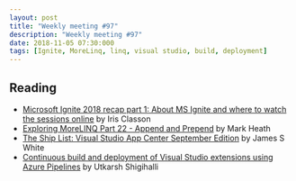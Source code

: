 ```yaml
---
layout: post
title: "Weekly meeting #97"
description: "Weekly meeting #97"
date: 2018-11-05 07:30:000
tags: [Ignite, MoreLinq, linq, visual studio, build, deployment]
--- 
```

 
## Reading

* [Microsoft Ignite 2018 recap part 1: About MS Ignite and where to watch the sessions online](http://irisclasson.com/2018/09/27/microsoft-ignite-2018-recap-part-1-about-ms-ignite-and-where-to-watch-the-sessions-online/) by Iris Classon
* [Exploring MoreLINQ Part 22 - Append and Prepend](https://markheath.net/post/exploring-morelinq-22-append-prepend?utm_source=feedburner&utm_medium=feed&utm_campaign=Feed%3A+soundcode+%28SoundCode%29) by Mark Heath
* [The Ship List: Visual Studio App Center September Edition](https://blogs.msdn.microsoft.com/vsappcenter/the-ship-list-visual-studio-app-center-september-edition/) by James S White
* [Continuous build and deployment of Visual Studio extensions using Azure Pipelines](https://www.visualstudiogeeks.com/devops/continuous-build-and-deployment-of-visual-studio-extensions) by Utkarsh Shigihalli